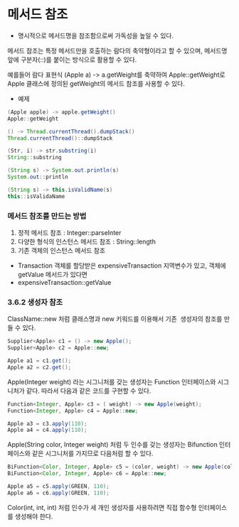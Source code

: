 # 메서드 참조

- 명시적으로 메서드명을 참조함으로써 가독성을 높일 수 있다.

메서드 참조는 특정 메서드만을 호출하는 람다의 축약형이라고 할 수 있으며, 메서드명 앞에 구분자(::)를 붙이는 방식으로 활용할 수 있다.

예를들어 람다 표현식 (Apple a) -> a.getWeight를 축약하여 Apple::getWeight로 Apple 클래스에 정의된 getWeight의 메서드 참조를 사용할 수 있다.

- 예제

```java
(Apple apple) -> apple.getWeight()
Apple::getWeight
```

```java
() -> Thread.currentThread().dumpStack()
Thread.currentThread()::dumpStack
```

```java
(Str, i) -> str.substring(i)
String::substring
```

```java
(String s) -> System.out.println(s)
System.out::println
```

```java
(String s) -> this.isValidName(s)
this::isValidaName
```

### 메서드 참조를 만드는 방법

1. 정적 메서드 참조 : Integer::parseInter
2. 다양한 형식의 인스턴스 메서드 참조 : String::length
3. 기존 객체의 인스턴스 메서드 참조
- Transaction 객체를 할당받은 expensiveTransaction 지역변수가 있고, 객체에 getValue 메서드가 있다면
- expensiveTransaction::getValue

### **3.6.2 생성자 참조**

ClassName::new 처럼 클래스명과 new 키워드를 이용해서 기존  생성자의 참조를 만들 수 있다.

```java
Supplier<Apple> c1 = () -> new Apple();
Supplier<Apple> c2 = Apple::new;

Apple a1 = c1.get();
Apple a2 = c2.get();
```

Apple(Integer weight) 라는 시그니처를 갖는 생성자는 Function 인터페이스와 시그니처가 같다. 따라서 다음과 같은 코드를 구현할 수 있다.

```java
Function<Integer, Apple> c3 = ( weight) -> new Apple(weight);
Function<Integer, Apple> c4 = Apple::new;

Apple a3 = c3.apply(110);
Apple a4 = c4.apply(110);
```

Apple(String color, Integer weight) 처럼 두 인수를 갖는 생성자는 Bifunction 인터페이스와 같은 시그니처를 가지므로 다음처럼 할 수 있다.

```java
BiFunction<Color, Integer, Apple> c5 = (color, weight) -> new Apple(color, weight);
BiFunction<Color, Integer, Apple> c6 = Apple::new;

Apple a5 = c5.apply(GREEN, 110);
Apple a6 = c6.apply(GREEN, 110);
```

Color(int, int, int) 처럼 인수가 세 개인 생성자를 사용하려면 직접 함수형 인터페이스를 생성해야 한다.
